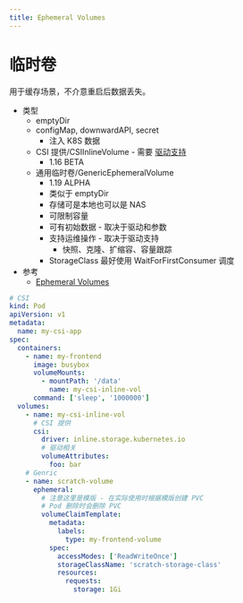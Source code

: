 ```yaml
---
title: Ephemeral Volumes
---
```


# 临时卷

用于缓存场景，不介意重启后数据丢失。

- 类型
  - emptyDir
  - configMap, downwardAPI, secret
    - 注入 K8S 数据
  - CSI 提供/CSIInlineVolume - 需要 [驱动支持](https://kubernetes-csi.github.io/docs/drivers.html)
    - 1.16 BETA
  - 通用临时卷/GenericEphemeralVolume
    - 1.19 ALPHA
    - 类似于 emptyDir
    - 存储可是本地也可以是 NAS
    - 可限制容量
    - 可有初始数据 - 取决于驱动和参数
    - 支持运维操作 - 取决于驱动支持
      - 快照、克隆、扩缩容、容量跟踪
    - StorageClass 最好使用 WaitForFirstConsumer 调度
- 参考
  - [Ephemeral Volumes](https://kubernetes.io/docs/concepts/storage/ephemeral-volumes/)

```yaml
# CSI
kind: Pod
apiVersion: v1
metadata:
  name: my-csi-app
spec:
  containers:
    - name: my-frontend
      image: busybox
      volumeMounts:
        - mountPath: '/data'
          name: my-csi-inline-vol
      command: ['sleep', '1000000']
  volumes:
    - name: my-csi-inline-vol
      # CSI 提供
      csi:
        driver: inline.storage.kubernetes.io
        # 驱动相关
        volumeAttributes:
          foo: bar
    # Genric
    - name: scratch-volume
      ephemeral:
        # 注意这里是模版 - 在实际使用时根据模版创建 PVC
        # Pod 删除时会删除 PVC
        volumeClaimTemplate:
          metadata:
            labels:
              type: my-frontend-volume
          spec:
            accessModes: ['ReadWriteOnce']
            storageClassName: 'scratch-storage-class'
            resources:
              requests:
                storage: 1Gi
```
